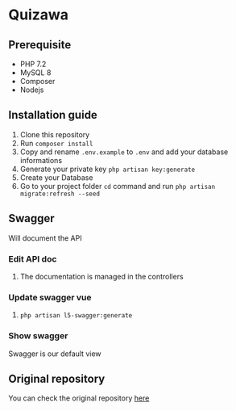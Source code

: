 # Quizawa

## Prerequisite
- PHP 7.2
- MySQL 8
- Composer
- Nodejs

## Installation guide
1. Clone this repository
2. Run `composer install`
3. Copy and rename `.env.example` to `.env` and add your database informations
4. Generate your private key `php artisan key:generate`
5. Create your Database
6. Go to your project folder `cd` command and run `php artisan migrate:refresh --seed`

## Swagger
Will document the API

### Edit API doc
1. The documentation is managed in the controllers

### Update swagger vue
1. `php artisan l5-swagger:generate`

### Show swagger
Swagger is our default view

## Original repository

You can check the original repository [here](https://github.com/CPNV-ES/KUIZAWA_api)
